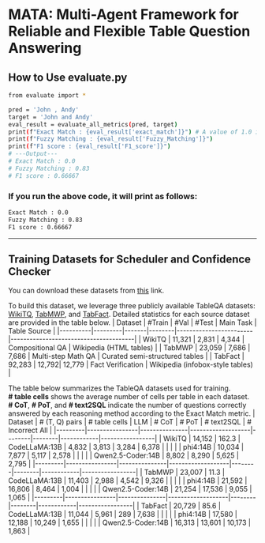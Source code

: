 # MATA: Multi-Agent Framework for Reliable and Flexible Table Question Answering

## How to Use evaluate.py

```bash
from evaluate import *

pred = 'John , Andy'
target = 'John and Andy'
eval_result = evaluate_all_metrics(pred, target)
print(f"Exact Match : {eval_result['exact_match']}") # A value of 1.0 indicates True, and 0.0 indicates False.
print(f"Fuzzy Matching : {eval_result['Fuzzy_Matching']}")
print(f"F1 score : {eval_result['F1_score']}")
# ---Output---
# Exact Match : 0.0
# Fuzzy Matching : 0.83
# F1 score : 0.66667
```

### If you run the above code, it will print as follows:
```bash
Exact Match : 0.0
Fuzzy Matching : 0.83
F1 score : 0.66667
```


----------------

## Training Datasets for Scheduler and Confidence Checker

You can download these datasets from [this](https://drive.google.com/drive/folders/1kAmC_wJxNI-Be9s9Ug77m4phgLI_ZyOR?usp=sharing) link.

To build this dataset, we leverage three publicly available TableQA datasets: [WikiTQ](https://ppasupat.github.io/WikiTableQuestions/), [TabMWP](https://promptpg.github.io/index.html#home), and [TabFact](https://github.com/wenhuchen/Table-Fact-Checking). Detailed statistics for each source dataset are provided in the table below.
| Dataset  | #Train  | #Val  | #Test  | Main Task              | Table Source                         |
|----------|---------|-------|--------|------------------------|---------------------------------------|
| WikiTQ   | 11,321  | 2,831 | 4,344  | Compositional QA       | Wikipedia (HTML tables)               |
| TabMWP   | 23,059  | 7,686 | 7,686  | Multi-step Math QA     | Curated semi-structured tables        |
| TabFact  | 92,283  | 12,792| 12,779 | Fact Verification      | Wikipedia (infobox-style tables)      |



The table below summarizes the TableQA datasets used for training.  
**# table cells** shows the average number of cells per table in each dataset.  
**# CoT**, **# PoT**, and **# text2SQL** indicate the number of questions correctly answered by each reasoning method according to the Exact Match metric.
| Dataset | # (T, Q) pairs | # table cells | LLM               | # CoT  | # PoT  | # text2SQL | # Incorrect All |
|---------|----------------|---------------|-------------------|--------|--------|------------|-----------------|
| WikiTQ  | 14,152         | 162.3         | CodeLLaMA:13B     | 4,832  | 3,813  | 3,284      | 6,378           |
|         |                |               | phi4:14B          | 10,034 | 7,877  | 5,117      | 2,578           |
|         |                |               | Qwen2.5-Coder:14B | 8,802  | 8,290  | 5,625      | 2,795           |
|---------|----------------|---------------|-------------------|--------|--------|------------|-----------------|
| TabMWP  | 23,007         | 11.3          | CodeLLaMA:13B     | 11,403 | 2,988  | 4,542      | 9,326           |
|         |                |               | phi4:14B          | 21,592 | 16,806 | 8,464      | 1,004           |
|         |                |               | Qwen2.5-Coder:14B | 21,254 | 17,536 | 9,055      | 1,065           |
|---------|----------------|---------------|-------------------|--------|--------|------------|-----------------|
| TabFact | 20,729         | 85.6          | CodeLLaMA:13B     | 11,044 | 5,961  | 289        | 7,638           |
|         |                |               | phi4:14B          | 17,580 | 12,188 | 10,249     | 1,655           |
|         |                |               | Qwen2.5-Coder:14B | 16,313 | 13,601 | 10,173     | 1,863           |





